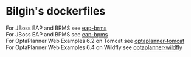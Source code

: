 # Bilgin's dockerfiles

For JBoss EAP and BRMS see [eap-brms](eap-brms/README.md)   
For JBoss EAP and BPMS see [eap-bpms](eap-bpms/README.md)  
For OptaPlanner Web Examples 6.2 on Tomcat see [optaplanner-tomcat](optaplanner-tomcat/README.md)  
For OptaPlanner Web Examples 6.4 on Wildfly see [optaplanner-wildfly](optaplanner-wildfly/README.md)  
